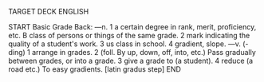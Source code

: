 TARGET DECK
ENGLISH

START
Basic
Grade
Back: —n. 1 a certain degree in rank, merit, proficiency, etc. B class of persons or things of the same grade. 2 mark indicating the quality of a student's work. 3 us class in school. 4 gradient, slope. —v. (-ding) 1 arrange in grades. 2 (foll. By up, down, off, into, etc.) Pass gradually between grades, or into a grade. 3 give a grade to (a student). 4 reduce (a road etc.) To easy gradients. [latin gradus step]
END
